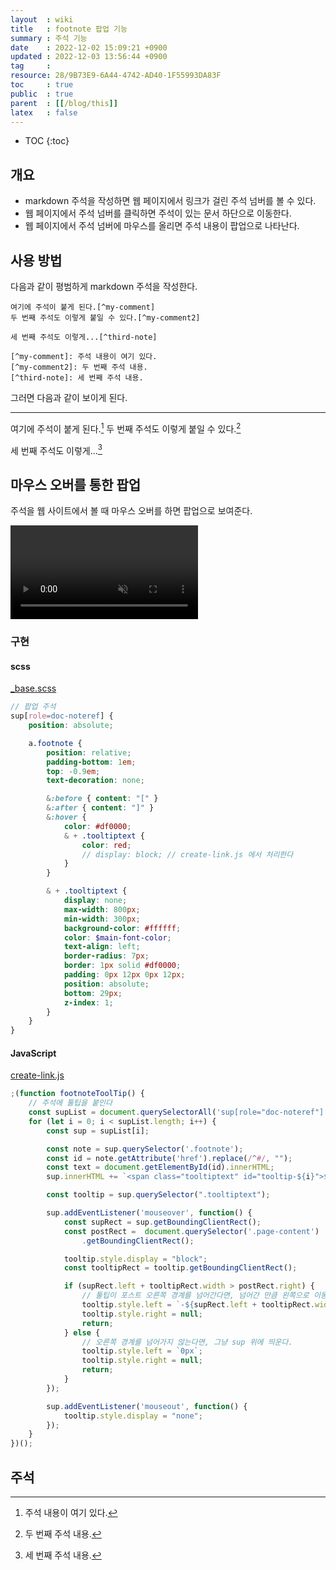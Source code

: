 ```yaml
---
layout  : wiki
title   : footnote 팝업 기능
summary : 주석 기능
date    : 2022-12-02 15:09:21 +0900
updated : 2022-12-03 13:56:44 +0900
tag     : 
resource: 28/9B73E9-6A44-4742-AD40-1F55993DA83F
toc     : true
public  : true
parent  : [[/blog/this]]
latex   : false
---
```

* TOC
{:toc}

## 개요

- markdown 주석을 작성하면 웹 페이지에서 링크가 걸린 주석 넘버를 볼 수 있다.
- 웹 페이지에서 주석 넘버를 클릭하면 주석이 있는 문서 하단으로 이동한다.
- 웹 페이지에서 주석 넘버에 마우스를 올리면 주석 내용이 팝업으로 나타난다.

## 사용 방법

다음과 같이 평범하게 markdown 주석을 작성한다.

```
여기에 주석이 붙게 된다.[^my-comment]
두 번째 주석도 이렇게 붙일 수 있다.[^my-comment2]

세 번째 주석도 이렇게...[^third-note]

[^my-comment]: 주석 내용이 여기 있다.
[^my-comment2]: 두 번째 주석 내용.
[^third-note]: 세 번째 주석 내용.
```

그러면 다음과 같이 보이게 된다.

---

여기에 주석이 붙게 된다.[^my-comment]
두 번째 주석도 이렇게 붙일 수 있다.[^my-comment2]

세 번째 주석도 이렇게...[^third-note]


## 마우스 오버를 통한 팝업

주석을 웹 사이트에서 볼 때 마우스 오버를 하면 팝업으로 보여준다.

<video controls muted autoplay loop><source src=" /resource/28/9B73E9-6A44-4742-AD40-1F55993DA83F/205227869-68135216-dd8c-442a-b557-a7db53e0c3da.mp4 " type="video/mp4"></video>

### 구현

#### scss

[_base.scss]( https://github.com/johngrib/johngrib.github.io/blob/master/_sass/_base.scss#L182 )

```scss
// 팝업 주석
sup[role=doc-noteref] {
    position: absolute;

    a.footnote {
        position: relative;
        padding-bottom: 1em;
        top: -0.9em;
        text-decoration: none;

        &:before { content: "[" }
        &:after { content: "]" }
        &:hover {
            color: #df0000;
            & + .tooltiptext {
                color: red;
                // display: block; // create-link.js 에서 처리한다
            }
        }

        & + .tooltiptext {
            display: none;
            max-width: 800px;
            min-width: 300px;
            background-color: #ffffff;
            color: $main-font-color;
            text-align: left;
            border-radius: 7px;
            border: 1px solid #df0000;
            padding: 0px 12px 0px 12px;
            position: absolute;
            bottom: 29px;
            z-index: 1;
        }
    }
}
```

#### JavaScript

[create-link.js]( https://github.com/johngrib/johngrib.github.io/blob/master/js/create-link.js#L136 )

```javascript
;(function footnoteToolTip() {
    // 주석에 툴팁을 붙인다
    const supList = document.querySelectorAll('sup[role="doc-noteref"]');
    for (let i = 0; i < supList.length; i++) {
        const sup = supList[i];

        const note = sup.querySelector('.footnote');
        const id = note.getAttribute('href').replace(/^#/, "");
        const text = document.getElementById(id).innerHTML;
        sup.innerHTML += `<span class="tooltiptext" id="tooltip-${i}">${text}</span>`

        const tooltip = sup.querySelector(".tooltiptext");

        sup.addEventListener('mouseover', function() {
            const supRect = sup.getBoundingClientRect();
            const postRect =  document.querySelector('.page-content')
                .getBoundingClientRect();

            tooltip.style.display = "block";
            const tooltipRect = tooltip.getBoundingClientRect();

            if (supRect.left + tooltipRect.width > postRect.right) {
                // 툴팁이 포스트 오른쪽 경계를 넘어간다면, 넘어간 만큼 왼쪽으로 이동시킨다.
                tooltip.style.left = `-${supRect.left + tooltipRect.width - postRect.right}px`;
                tooltip.style.right = null;
                return;
            } else {
                // 오른쪽 경계를 넘어가지 않는다면, 그냥 sup 위에 띄운다.
                tooltip.style.left = `0px`;
                tooltip.style.right = null;
                return;
            }
        });

        sup.addEventListener('mouseout', function() {
            tooltip.style.display = "none";
        });
    }
})();
```


## 주석

[^my-comment]: 주석 내용이 여기 있다.
[^my-comment2]: 두 번째 주석 내용.
[^third-note]: 세 번째 주석 내용.

